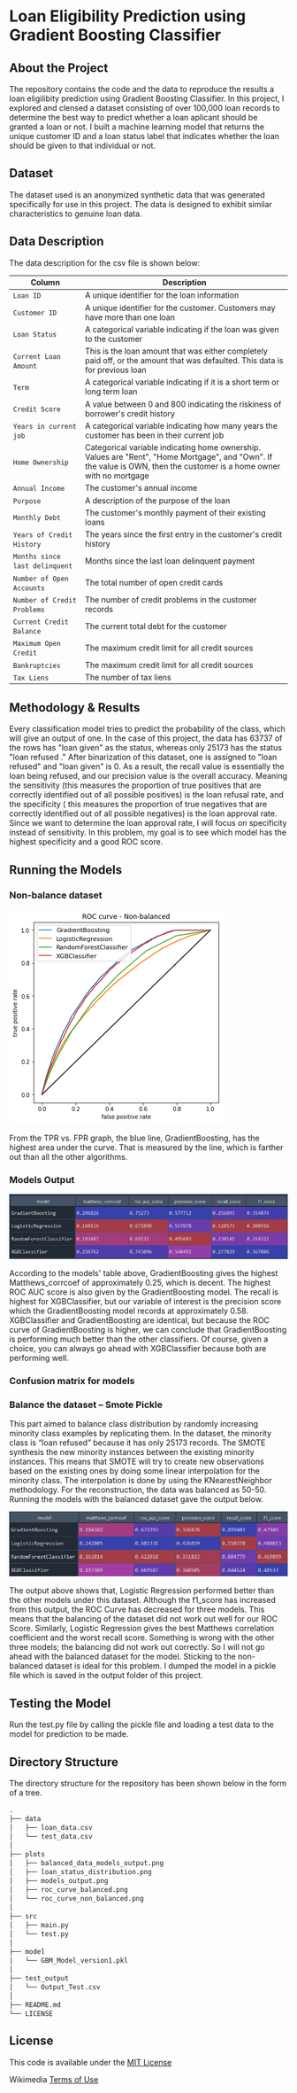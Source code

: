 # Loan Eligibility Prediction using Gradient Boosting Classifier

## About the Project

The repository contains the code and the data to reproduce the results a loan eligilibity prediction using Gradient Boosting Classifier. In this project, I explored and clensed a dataset consisting of over 100,000 loan records to determine the best way to predict whether a loan aplicant should be granted a loan or not. I built a machine learning model that returns the unique customer ID and a loan status label that indicates whether the loan should be given to that individual or not.

## Dataset

The dataset used is an anonymized synthetic data that was generated specifically for use in this project. The data is designed to exhibit similar characteristics to genuine loan data.

## Data Description

The data description for the csv file is shown below:

| Column                    | Description                                                                        |
| ------------------------- | -----------------------------------------------------------------------------------|
| `Loan ID`           | A unique identifier for the loan information           |
| `Customer ID`                  | A unique identifier for the customer. Customers may have more than one loan                      |
| `Loan Status`                      | A categorical variable indicating if the loan was given to the customer              |
| `Current Loan Amount`                     | This is the loan amount that was either completely paid off, or the amount that was defaulted. This data is for previous loan  |
| `Term`                     | A categorical variable indicating if it is a short term or long term loan         |
| `Credit Score`           | A value between 0 and 800 indicating the riskiness of borrower's credit history     |
| `Years in current job`                      | A categorical variable indicating how many years the customer has been in their current job |
| `Home Ownership`                     | Categorical variable indicating home ownership. Values are "Rent", "Home Mortgage", and "Own". If the value is OWN, then the customer is a home owner with no mortgage |
| `Annual Income`                     | The customer's annual income   |
| `Purpose`                     | A description of the purpose of the loan  |
| `Monthly Debt`                     | The customer's monthly payment of their existing loans  |
| `Years of Credit History`                     | The years since the first entry in the customer's credit history  |
| `Months since last delinquent`                     | Months since the last loan delinquent payment  |
| `Number of Open Accounts`                     | The total number of open credit cards  |
| `Number of Credit Problems`                     | The number of credit problems in the customer records  |
| `Current Credit Balance`                     | The current total debt for the customer  |
| `Maximum Open Credit`                     | The maximum credit limit for all credit sources  |
| `Bankruptcies`                     | The maximum credit limit for all credit sources  |
| `Tax Liens`                     | The number of tax liens  |

## Methodology & Results

Every classification model tries to predict the probability of the class, which will give an output of one. In the case of this project, the data has 63737 of the rows has "loan given" as the status, whereas only 25173 has the status "loan refused ." After binarization of this dataset, one is assigned to "loan refused" and "loan given" is 0. As a result, the recall value is essentially the loan being refused, and our precision value is the overall accuracy. Meaning the sensitivity (this measures the proportion of true positives that are correctly identified out of all possible positives) is the loan refusal rate, and the specificity ( this measures the proportion of true negatives that are correctly identified out of all possible negatives) is the loan approval rate. Since we want to determine the loan approval rate, I will focus on specificity instead of sensitivity. In this problem, my goal is to see which model has the highest specificity and a good ROC score.  

## Running the Models

### Non-balance dataset

![ROC Curve Non-Balanced](plots/roc_curve_non_balanced.png)

From the TPR vs. FPR graph, the blue line, GradientBoosting, has the highest area under the curve. That is measured by the line, which is farther out than all the other algorithms.

### Models Output

![Models Output](plots/models_output.png)

According to the models' table above, GradientBoosting gives the highest Matthews_corrcoef of approximately 0.25, which is decent. The highest ROC AUC score is also given by the GradientBoosting model. The recall is highest for XGBClassifier, but our variable of interest is the precision score which the GradientBoosting model records at approximately 0.58. XGBClassifier and GradientBoosting are identical, but because the ROC curve of GradientBoosting is higher, we can conclude that GradientBoosting is performing much better than the other classifiers. Of course, given a choice, you can always go ahead with XGBClassifier because both are performing well.

### Confusion matrix for models

### Balance the dataset – Smote Pickle

This part aimed to balance class distribution by randomly increasing minority class examples by replicating them. In the dataset, the minority class is “loan refused” because it has only 25173 records. The SMOTE synthesis the new minority instances between the existing minority instances. This means that SMOTE will try to create new observations based on the existing ones by doing some linear interpolation for the minority class. The interpolation is done by using the KNearestNeighbor methodology. For the reconstruction, the data was balanced as 50-50. Running the models with the balanced dataset gave the output below.

![Models Output](plots/balanced_data_models_output.png)

The output above shows that, Logistic Regression performed better than the other models under this dataset. Although the f1_score has increased from this output, the ROC Curve has decreased for three models. This means that the balancing of the dataset did not work out well for our ROC Score. Similarly, Logistic Regression gives the best Matthews correlation coefficient and the worst recall score. Something is wrong with the other three models; the balancing did not work out correctly. So I will not go ahead with the balanced dataset for the model. Sticking to the non-balanced dataset is ideal for this problem.
I dumped the model in a pickle file which is saved in the output folder of this project.

## Testing the Model

Run the test.py file by calling the pickle file and loading a test data to the model for prediction to be made.

## Directory Structure

The directory structure for the repository has been shown below in the form of a tree.

```text
.
├── data
│   ├── loan_data.csv
│   └── test_data.csv  
│ 
├── plots
│   ├── balanced_data_models_output.png
│   ├── loan_status_distribution.png
│   ├── models_output.png
│   ├── roc_curve_balanced.png
│   └── roc_curve_non_balanced.png
│ 
├── src
│   ├── main.py
│   └── test.py
│ 
├── model
│   └── GBM_Model_version1.pkl
│
├── test_output
│   └── Output_Test.csv
│ 
├── README.md
└── LICENSE

```

## License

This code is available under the [MIT License](LICENSE)

Wikimedia [Terms of Use](https://foundation.wikimedia.org/wiki/Terms_of_Use/en)
